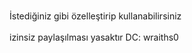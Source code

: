 <br> İstediğiniz gibi özelleştirip kullanabilirsiniz <br>
<br> izinsiz paylaşılması yasaktır DC: wraiths0 <br>
